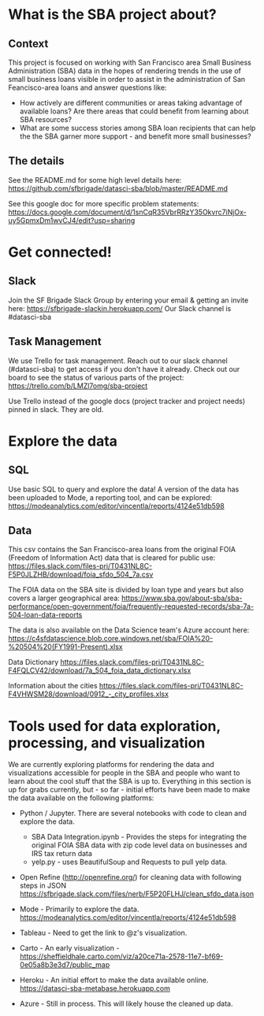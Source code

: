 # What is the SBA project about?

## Context 
This project is focused on working with San Francisco area Small Business Administration (SBA) data in the hopes of rendering trends in the use of small business loans visible in order to assist in the administration of San Feancisco-area loans and answer questions like:
- How actively are different communities or areas taking advantage of available loans? Are there areas that could benefit from learning about SBA resources?
- What are some success stories among SBA loan recipients that can help the the SBA garner more support - and benefit more small businesses?



## The details
See the README.md for some high level details here: https://github.com/sfbrigade/datasci-sba/blob/master/README.md

See this google doc for more specific problem statements: https://docs.google.com/document/d/1snCqR35VbrRRzY35Okvrc7iNjOx-uy5GpmxDm1wvCJ4/edit?usp=sharing



# Get connected!

## Slack
Join the SF Brigade Slack Group by entering your email & getting an invite here: 
https://sfbrigade-slackin.herokuapp.com/  Our Slack channel is #datasci-sba


## Task Management
We use Trello for task management. Reach out to our slack channel (#datasci-sba) to get access if you don't have it already. Check out our board to see the status of various parts of the project: 
https://trello.com/b/LMZl7omg/sba-project

Use Trello instead of the google docs (project tracker and project needs) pinned in slack. They are old.  


# Explore the data
## SQL
Use basic SQL to query and explore the data! A version of the data has been uploaded to Mode, a reporting tool, and can be explored:
https://modeanalytics.com/editor/vincentla/reports/4124e51db598

## Data
This csv contains the San Francisco-area loans from the original FOIA (Freedom of Information Act) data that is cleared for public use:
https://files.slack.com/files-pri/T0431NL8C-F5P0JLZHB/download/foia_sfdo_504_7a.csv

The FOIA data on the SBA site is divided by loan type and years but also covers a larger geographical area: 
https://www.sba.gov/about-sba/sba-performance/open-government/foia/frequently-requested-records/sba-7a-504-loan-data-reports

The data is also available on the Data Science team's Azure account here:      
https://c4sfdatascience.blob.core.windows.net/sba/FOIA%20-%20504%20(FY1991-Present).xlsx

Data Dictionary https://files.slack.com/files-pri/T0431NL8C-F4FQLCV42/download/7a_504_foia_data_dictionary.xlsx

Information about the cities https://files.slack.com/files-pri/T0431NL8C-F4VHWSM28/download/0912_-_city_profiles.xlsx


# Tools used for data exploration, processing, and visualization
We are currently exploring platforms for rendering the data and visualizations accessible for people in the SBA and people who want to learn about the cool stuff that the SBA is up to. Everything in this section is up for grabs currently, but - so far - initial efforts have been made to make the data available on the following platforms:

- Python / Jupyter. There are several notebooks with code to clean and explore the data. 
  - SBA Data Integration.ipynb - Provides the steps for integrating the original FOIA SBA data with zip code level data on businesses and  IRS tax return data
  - yelp.py - uses BeautifulSoup and Requests to pull yelp data.

- Open Refine (http://openrefine.org/) for cleaning data with following steps in JSON https://sfbrigade.slack.com/files/nerb/F5P20FLHJ/clean_sfdo_data.json

- Mode - Primarily to explore the data.  https://modeanalytics.com/editor/vincentla/reports/4124e51db598

- Tableau - Need to get the link to @z's visualization.

- Carto - An early visualization - https://sheffieldhale.carto.com/viz/a20ce71a-2578-11e7-bf69-0e05a8b3e3d7/public_map

- Heroku - An initial effort to make the data available online.  https://datasci-sba-metabase.herokuapp.com

- Azure - Still in process. This will likely house the cleaned up data.

